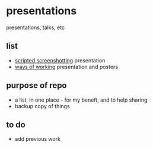 # presentations
presentations, talks, etc


## list

* [scripted screenshotting](/screenshotting/README.md) presentation
* [ways of working](/ways-of-working/README.md) presentation and posters


## purpose of repo

* a list, in one place - for my beneft, and to help sharing
* backup copy of things


## to do 

* add previous work 